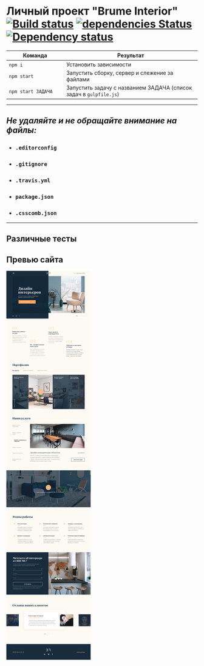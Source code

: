 # Личный проект "Brume Interior" [![Build status][travis-image]][travis-url] [![dependencies Status](https://david-dm.org/webistomin/brume-adaptive/status.svg)](https://david-dm.org/webistomin/brume-adaptive) [![Dependency status][dependency-image]][dependency-url] 

<table>
  <thead>
    <tr>
      <th>Команда</th>
      <th>Результат</th>
    </tr>
  </thead>
  <tbody>
    <tr>
      <td width="30%"><code>npm i</code></td>
      <td>Установить зависимости</td>
    </tr>
    <tr>
      <td><code>npm start</code></td>
      <td>Запустить сборку, сервер и слежение за файлами</td>
    </tr>
    <tr>
      <td><code>npm start ЗАДАЧА</code></td>
      <td>Запустить задачу с названием ЗАДАЧА (список задач в <code>gulpfile.js</code>)</td>
    </tr>
  </tbody>
</table>

---

## _Не удаляйте и не обращайте внимание на файлы:_
*	### `.editorconfig`
*	### `.gitignore`
*	### `.travis.yml`
*	### `package.json`
*	### `.csscomb.json`
---

## Различные тесты

## Превью сайта
<img src="mockup/mockup.png">

[travis-image]: https://travis-ci.org/webistomin/brume-adaptive.svg?branch=master
[travis-url]: https://travis-ci.org/webistomin/brume-adaptive
[dependency-image]: https://david-dm.org/webistomin/brume-adaptive/dev-status.svg
[dependency-url]: https://david-dm.org/webistomin/brume-adaptive


